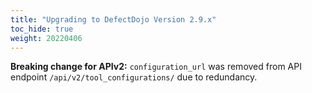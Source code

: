 ```yaml
---
title: "Upgrading to DefectDojo Version 2.9.x"
toc_hide: true
weight: 20220406
---
```

**Breaking change for APIv2:** `configuration_url` was removed from API endpoint `/api/v2/tool_configurations/` due to redundancy.

